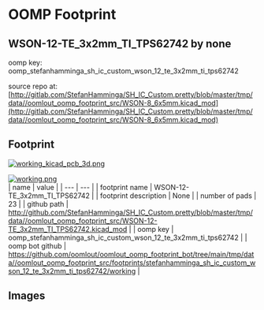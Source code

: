 # OOMP Footprint  
## WSON-12-TE_3x2mm_TI_TPS62742  by none  
  
oomp key: oomp_stefanhamminga_sh_ic_custom_wson_12_te_3x2mm_ti_tps62742  
  
source repo at: [http://gitlab.com/StefanHamminga/SH_IC_Custom.pretty/blob/master/tmp/data//oomlout_oomp_footprint_src/WSON-8_6x5mm.kicad_mod](http://gitlab.com/StefanHamminga/SH_IC_Custom.pretty/blob/master/tmp/data//oomlout_oomp_footprint_src/WSON-8_6x5mm.kicad_mod)  
## Footprint  
  
[![working_kicad_pcb_3d.png](working_kicad_pcb_3d_600.png)](working_kicad_pcb_3d.png)  
  
[![working.png](working_600.png)](working.png)  
| name | value | 
| --- | --- | 
| footprint name | WSON-12-TE_3x2mm_TI_TPS62742 | 
| footprint description | None | 
| number of pads | 23 | 
| github path | http://github.com/StefanHamminga/SH_IC_Custom.pretty/blob/master/tmp/data//oomlout_oomp_footprint_src/WSON-12-TE_3x2mm_TI_TPS62742.kicad_mod | 
| oomp key | oomp_stefanhamminga_sh_ic_custom_wson_12_te_3x2mm_ti_tps62742 | 
| oomp bot github | https://github.com/oomlout/oomlout_oomp_footprint_bot/tree/main/tmp/data//oomlout_oomp_footprint_src/footprints/stefanhamminga_sh_ic_custom_wson_12_te_3x2mm_ti_tps62742/working | 
## Images  

